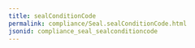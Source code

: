 ```yaml
---
title: sealConditionCode
permalink: compliance/Seal.sealConditionCode.html
jsonid: compliance_seal_sealconditioncode
---
```

